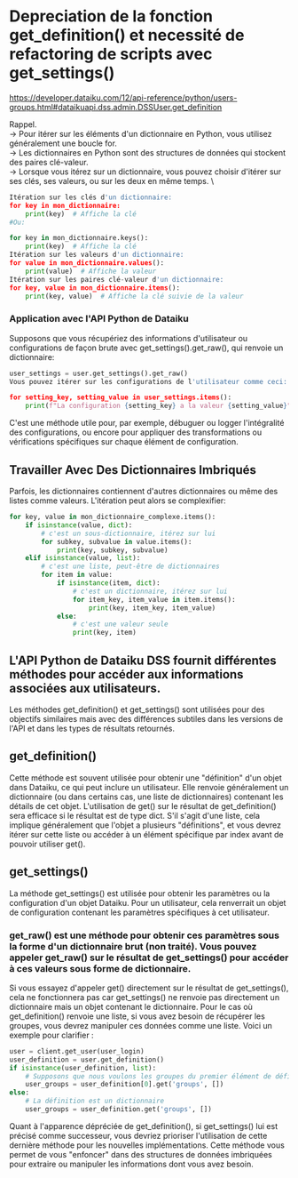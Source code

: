 # Depreciation de la fonction get_definition() et necessité de refactoring de scripts avec get_settings()
https://developer.dataiku.com/12/api-reference/python/users-groups.html#dataikuapi.dss.admin.DSSUser.get_definition

Rappel.\
-> Pour itérer sur les éléments d'un dictionnaire en Python, vous utilisez généralement une boucle for. \
-> Les dictionnaires en Python sont des structures de données qui stockent des paires clé-valeur. \
-> Lorsque vous itérez sur un dictionnaire, vous pouvez choisir d'itérer sur ses clés, ses valeurs, ou sur les deux en même temps. \

```python
Itération sur les clés d'un dictionnaire:
for key in mon_dictionnaire:
    print(key)  # Affiche la clé
#Ou:

for key in mon_dictionnaire.keys():
    print(key)  # Affiche la clé
Itération sur les valeurs d'un dictionnaire:
for value in mon_dictionnaire.values():
    print(value)  # Affiche la valeur
Itération sur les paires clé-valeur d'un dictionnaire:
for key, value in mon_dictionnaire.items():
    print(key, value)  # Affiche la clé suivie de la valeur
```
### Application avec l'API Python de Dataiku
Supposons que vous récupériez des informations d'utilisateur ou configurations de façon brute avec get_settings().get_raw(), qui renvoie un dictionnaire:
```python
user_settings = user.get_settings().get_raw()
Vous pouvez itérer sur les configurations de l'utilisateur comme ceci:

for setting_key, setting_value in user_settings.items():
    print(f"La configuration {setting_key} a la valeur {setting_value}")
```
C'est une méthode utile pour, par exemple, débuguer ou logger l'intégralité des configurations, ou encore pour appliquer des transformations ou vérifications spécifiques sur chaque élément de configuration.

## Travailler Avec Des Dictionnaires Imbriqués
Parfois, les dictionnaires contiennent d'autres dictionnaires ou même des listes comme valeurs. L'itération peut alors se complexifier:
```python
for key, value in mon_dictionnaire_complexe.items():
    if isinstance(value, dict):
        # c'est un sous-dictionnaire, itérez sur lui
        for subkey, subvalue in value.items():
            print(key, subkey, subvalue)
    elif isinstance(value, list):
        # c'est une liste, peut-être de dictionnaires
        for item in value:
            if isinstance(item, dict):
                # c'est un dictionnaire, itérez sur lui
                for item_key, item_value in item.items():
                    print(key, item_key, item_value)
            else:
                # c'est une valeur seule
                print(key, item)
```

## L'API Python de Dataiku DSS fournit différentes méthodes pour accéder aux informations associées aux utilisateurs.
Les méthodes get_definition() et get_settings() sont utilisées pour des objectifs similaires mais avec des différences subtiles dans les versions de l'API et dans les types de résultats retournés.


## get_definition()
Cette méthode est souvent utilisée pour obtenir une "définition" d'un objet dans Dataiku, ce qui peut inclure un utilisateur. Elle renvoie généralement un dictionnaire (ou dans certains cas, une liste de dictionnaires) contenant les détails de cet objet.
L'utilisation de get() sur le résultat de get_definition() sera efficace si le résultat est de type dict. S'il s'agit d'une liste, cela implique généralement que l'objet a plusieurs "définitions", et vous devrez itérer sur cette liste ou accéder à un élément spécifique par index avant de pouvoir utiliser get().
## get_settings()
La méthode get_settings() est utilisée pour obtenir les paramètres ou la configuration d'un objet Dataiku. Pour un utilisateur, cela renverrait un objet de configuration contenant les paramètres spécifiques à cet utilisateur.
### get_raw() est une méthode pour obtenir ces paramètres sous la forme d'un dictionnaire brut (non traité). Vous pouvez appeler get_raw() sur le résultat de get_settings() pour accéder à ces valeurs sous forme de dictionnaire. 
Si vous essayez d'appeler get() directement sur le résultat de get_settings(), cela ne fonctionnera pas car get_settings() ne renvoie pas directement un dictionnaire mais un objet contenant le dictionnaire.
Pour le cas où get_definition() renvoie une liste, si vous avez besoin de récupérer les groupes, vous devrez manipuler ces données comme une liste. Voici un exemple pour clarifier :

```python
user = client.get_user(user_login)
user_definition = user.get_definition()
if isinstance(user_definition, list):
    # Supposons que nous voulons les groupes du premier élément de définition
    user_groups = user_definition[0].get('groups', [])
else:
    # La définition est un dictionnaire
    user_groups = user_definition.get('groups', [])
```
Quant à l'apparence dépréciée de get_definition(), si get_settings() lui est précisé comme successeur, vous devriez prioriser l'utilisation de cette dernière méthode pour les nouvelles implémentations. 
Cette méthode vous permet de vous "enfoncer" dans des structures de données imbriquées pour extraire ou manipuler les informations dont vous avez besoin.
